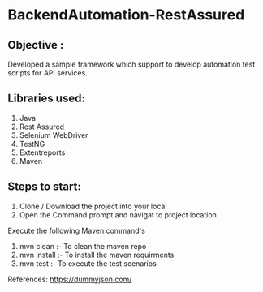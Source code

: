# BackendAutomation-RestAssured

## Objective :
Developed a sample framework which support to develop automation test scripts for API services.

## Libraries used:
  1. Java
  2. Rest Assured
  3. Selenium WebDriver
  4. TestNG
  5. Extentreports
  6. Maven

## Steps to start:
  1. Clone / Download the project into your local
  2. Open the Command prompt and navigat to project location

Execute the following Maven command's
  1. mvn clean :- To clean the maven repo
  2. mvn install :- To install the maven requirments
  3. mvn test :- To execute the test scenarios

References:
https://dummyjson.com/
